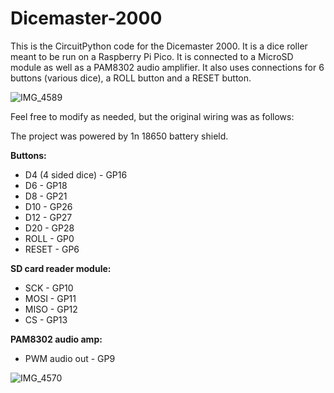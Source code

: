 # Dicemaster-2000
This is the CircuitPython code for the Dicemaster 2000. It is a dice roller meant to be run on a Raspberry Pi Pico. It is connected to a MicroSD module as well as a PAM8302 audio amplifier. It also uses connections for 6 buttons (various dice), a ROLL button and a RESET button.

![IMG_4589](https://github.com/hiro24/Dicemaster-2000/assets/1022614/177d7dec-091e-47a9-9d93-547bf2dbbeae)

Feel free to modify as needed, but the original wiring was as follows:

The project was powered by 1n 18650 battery shield.

**Buttons:**
* D4 (4 sided dice) - GP16
* D6 - GP18
* D8 - GP21
* D10 - GP26
* D12 - GP27
* D20 - GP28
* ROLL - GP0
* RESET - GP6

**SD card reader module:** 
* SCK - GP10
* MOSI - GP11
* MISO - GP12
* CS - GP13

**PAM8302 audio amp:**
* PWM audio out - GP9

![IMG_4570](https://github.com/hiro24/Dicemaster-2000/assets/1022614/6c346b0f-c500-403b-933d-0b9566066da2)


